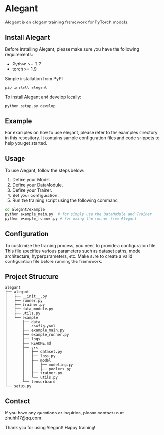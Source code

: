 # Alegant

Alegant is an elegant training framework for PyTorch models.

## Install Alegant

Before installing Alegant, please make sure you have the following requirements:
- Python >= 3.7
- torch >= 1.9

Simple installation from PyPI
```bash
pip install alegant
```
To install Alegant and develop locally:
```bash
python setup.py develop
```

## Example

For examples on how to use elegant, please refer to the examples directory in this repository. It contains sample configuration files and code snippets to help you get started.

## Usage

To use Alegant, follow the steps below:

1. Define your Model.
2. Define your DataModule.
3. Define your Trainer.
4. Set your configuration.
5. Run the training script using the following command:

```bash
cd alegant/example
python example_main.py  # for simply use the DataModule and Trainer
python example_runner.py # for using the runner from Alegant
```

## Configuration
To customize the training process, you need to provide a configuration file. This file specifies various parameters such as dataset paths, model architecture, hyperparameters, etc. Make sure to create a valid configuration file before running the framework.

## Project Structure

```plaintext
alegant
├── alegant
│   ├── __init__.py
│   ├── runner.py
│   ├── trainer.py
│   ├── data_module.py
│   ├── utils.py
│   └── example
│       ├── data
│       ├── config.yaml
│       ├── example_main.py
│       ├── example_runner.py
│       ├── logs
│       ├── README.md
│       ├── src
│       │   ├── dataset.py
│       │   ├── loss.py
│       │   ├── model
│       │   │   ├── modeling.py
│       │   │   ├── poolers.py
│       │   ├── trainer.py
│       │   └── utils.py
│       └── tensorboard
└── setup.py
```

## Contact
If you have any questions or inquiries, please contact us at zhuhh17@qq.com

Thank you for using Alegant! Happy training!